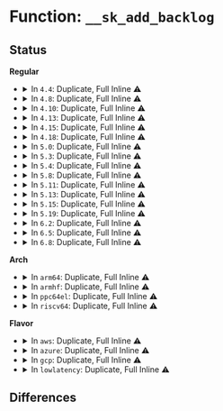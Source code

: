 # Function: <code>__sk_add_backlog</code>

## Status
<b>Regular</b>
<ul>
<li>
<details>
<summary>In <code>4.4</code>: Duplicate, Full Inline ⚠️</summary>

**Collision:** Static Duplication

**Inline:** Full

**Transformation:** False

**Instances:**

```
In net/core/sock.c (ffffffff81703baa)
Location: include/net/sock.h:817
Inline: True
Inline callers:
  - net/core/sock.c:sk_receive_skb
```
```
In net/ipv4/tcp_ipv4.c (ffffffff8177ec40)
Location: include/net/sock.h:817
Inline: True
Inline callers:
  - net/ipv4/tcp_ipv4.c:tcp_v4_rcv
```
```
In net/ipv4/tcp_minisocks.c (ffffffff8177f2f8)
Location: include/net/sock.h:817
Inline: True
Inline callers:
  - net/ipv4/tcp_minisocks.c:tcp_child_process
```
```
In net/ipv4/udp.c (ffffffff81789981)
Location: include/net/sock.h:817
Inline: True
Inline callers:
  - net/ipv4/udp.c:udp_queue_rcv_skb
```
```
In net/ipv6/udp.c (ffffffff817e42d7)
Location: include/net/sock.h:817
Inline: True
Inline callers:
  - net/ipv6/udp.c:udpv6_queue_rcv_skb
```
```
In net/ipv6/tcp_ipv6.c (ffffffff817f232a)
Location: include/net/sock.h:817
Inline: True
Inline callers:
  - net/ipv6/tcp_ipv6.c:tcp_v6_rcv
```
</details>
</li>
<li>
<details>
<summary>In <code>4.8</code>: Duplicate, Full Inline ⚠️</summary>

**Collision:** Static Duplication

**Inline:** Full

**Transformation:** False

**Instances:**

```
In net/core/sock.c (ffffffff8176a649)
Location: include/net/sock.h:819
Inline: True
Inline callers:
  - net/core/sock.c:__sk_receive_skb
```
```
In net/ipv4/tcp_ipv4.c (ffffffff817ec12a)
Location: include/net/sock.h:819
Inline: True
Inline callers:
  - net/ipv4/tcp_ipv4.c:tcp_v4_rcv
```
```
In net/ipv4/tcp_minisocks.c (ffffffff817ec7fc)
Location: include/net/sock.h:819
Inline: True
Inline callers:
  - net/ipv4/tcp_minisocks.c:tcp_child_process
```
```
In net/ipv4/udp.c (ffffffff817f708c)
Location: include/net/sock.h:819
Inline: True
Inline callers:
  - net/ipv4/udp.c:udp_queue_rcv_skb
```
```
In net/ipv6/udp.c (ffffffff81852614)
Location: include/net/sock.h:819
Inline: True
Inline callers:
  - net/ipv6/udp.c:udpv6_queue_rcv_skb
```
```
In net/ipv6/tcp_ipv6.c (ffffffff81860ca9)
Location: include/net/sock.h:819
Inline: True
Inline callers:
  - net/ipv6/tcp_ipv6.c:tcp_v6_rcv
```
</details>
</li>
<li>
<details>
<summary>In <code>4.10</code>: Duplicate, Full Inline ⚠️</summary>

**Collision:** Static Duplication

**Inline:** Full

**Transformation:** False

**Instances:**

```
In net/core/sock.c (ffffffff81797738)
Location: include/net/sock.h:840
Inline: True
Inline callers:
  - net/core/sock.c:__sk_receive_skb
```
```
In net/ipv4/tcp_ipv4.c (ffffffff8181b2ea)
Location: include/net/sock.h:840
Inline: True
```
```
In net/ipv4/tcp_minisocks.c (ffffffff8181d0ec)
Location: include/net/sock.h:840
Inline: True
Inline callers:
  - net/ipv4/tcp_minisocks.c:tcp_child_process
```
</details>
</li>
<li>
<details>
<summary>In <code>4.13</code>: Duplicate, Full Inline ⚠️</summary>

**Collision:** Static Duplication

**Inline:** Full

**Transformation:** False

**Instances:**

```
In net/core/sock.c (ffffffff817b5332)
Location: include/net/sock.h:854
Inline: True
Inline callers:
  - net/core/sock.c:__sk_receive_skb
```
```
In net/ipv4/tcp_ipv4.c (ffffffff8183ba96)
Location: include/net/sock.h:854
Inline: True
```
```
In net/ipv4/tcp_minisocks.c (ffffffff8183d908)
Location: include/net/sock.h:854
Inline: True
Inline callers:
  - net/ipv4/tcp_minisocks.c:tcp_child_process
```
</details>
</li>
<li>
<details>
<summary>In <code>4.15</code>: Duplicate, Full Inline ⚠️</summary>

**Collision:** Static Duplication

**Inline:** Full

**Transformation:** False

**Instances:**

```
In net/core/sock.c (ffffffff8182d7a9)
Location: include/net/sock.h:854
Inline: True
Inline callers:
  - net/core/sock.c:__sk_receive_skb
```
```
In net/ipv4/tcp_ipv4.c (ffffffff818bb4c1)
Location: include/net/sock.h:854
Inline: True
```
```
In net/ipv4/tcp_minisocks.c (ffffffff818bd01a)
Location: include/net/sock.h:854
Inline: True
Inline callers:
  - net/ipv4/tcp_minisocks.c:tcp_child_process
```
</details>
</li>
<li>
<details>
<summary>In <code>4.18</code>: Duplicate, Full Inline ⚠️</summary>

**Collision:** Static Duplication

**Inline:** Full

**Transformation:** False

**Instances:**

```
In net/core/sock.c (ffffffff81877b6e)
Location: include/net/sock.h:861
Inline: True
Inline callers:
  - net/core/sock.c:__sk_receive_skb
```
```
In net/ipv4/tcp_ipv4.c (ffffffff81910f7a)
Location: include/net/sock.h:861
Inline: True
```
```
In net/ipv4/tcp_minisocks.c (ffffffff81912e73)
Location: include/net/sock.h:861
Inline: True
Inline callers:
  - net/ipv4/tcp_minisocks.c:tcp_child_process
```
</details>
</li>
<li>
<details>
<summary>In <code>5.0</code>: Duplicate, Full Inline ⚠️</summary>

**Collision:** Static Duplication

**Inline:** Full

**Transformation:** False

**Instances:**

```
In net/core/sock.c (ffffffff8189805b)
Location: include/net/sock.h:889
Inline: True
Inline callers:
  - net/core/sock.c:__sk_receive_skb
```
```
In net/ipv4/tcp_ipv4.c (ffffffff8193f5e4)
Location: include/net/sock.h:889
Inline: True
Inline callers:
  - net/ipv4/tcp_ipv4.c:tcp_add_backlog
```
```
In net/ipv4/tcp_minisocks.c (ffffffff81941630)
Location: include/net/sock.h:889
Inline: True
Inline callers:
  - net/ipv4/tcp_minisocks.c:tcp_child_process
```
</details>
</li>
<li>
<details>
<summary>In <code>5.3</code>: Duplicate, Full Inline ⚠️</summary>

**Collision:** Static Duplication

**Inline:** Full

**Transformation:** False

**Instances:**

```
In net/core/sock.c (ffffffff818e25cd)
Location: include/net/sock.h:892
Inline: True
Inline callers:
  - net/core/sock.c:__sk_receive_skb
```
```
In net/ipv4/tcp_ipv4.c (ffffffff819a39c5)
Location: include/net/sock.h:892
Inline: True
Inline callers:
  - net/ipv4/tcp_ipv4.c:tcp_add_backlog
```
```
In net/ipv4/tcp_minisocks.c (ffffffff819a5c31)
Location: include/net/sock.h:892
Inline: True
Inline callers:
  - net/ipv4/tcp_minisocks.c:tcp_child_process
```
</details>
</li>
<li>
<details>
<summary>In <code>5.4</code>: Duplicate, Full Inline ⚠️</summary>

**Collision:** Static Duplication

**Inline:** Full

**Transformation:** False

**Instances:**

```
In net/core/sock.c (ffffffff8191479f)
Location: include/net/sock.h:902
Inline: True
Inline callers:
  - net/core/sock.c:__sk_receive_skb
```
```
In net/ipv4/tcp_ipv4.c (ffffffff819da6c7)
Location: include/net/sock.h:902
Inline: True
Inline callers:
  - net/ipv4/tcp_ipv4.c:tcp_add_backlog
```
```
In net/ipv4/tcp_minisocks.c (ffffffff819dc9f1)
Location: include/net/sock.h:902
Inline: True
Inline callers:
  - net/ipv4/tcp_minisocks.c:tcp_child_process
```
</details>
</li>
<li>
<details>
<summary>In <code>5.8</code>: Duplicate, Full Inline ⚠️</summary>

**Collision:** Static Duplication

**Inline:** Full

**Transformation:** False

**Instances:**

```
In net/core/sock.c (ffffffff819e66c8)
Location: include/net/sock.h:948
Inline: True
Inline callers:
  - net/core/sock.c:__sk_receive_skb
```
```
In net/ipv4/tcp_ipv4.c (ffffffff81ac7876)
Location: include/net/sock.h:948
Inline: True
Inline callers:
  - net/ipv4/tcp_ipv4.c:tcp_add_backlog
```
```
In net/ipv4/tcp_minisocks.c (ffffffff81ac9ad0)
Location: include/net/sock.h:948
Inline: True
Inline callers:
  - net/ipv4/tcp_minisocks.c:tcp_child_process
```
</details>
</li>
<li>
<details>
<summary>In <code>5.11</code>: Duplicate, Full Inline ⚠️</summary>

**Collision:** Static Duplication

**Inline:** Full

**Transformation:** False

**Instances:**

```
In net/core/sock.c (ffffffff819e5fb8)
Location: include/net/sock.h:963
Inline: True
Inline callers:
  - net/core/sock.c:__sk_receive_skb
```
```
In net/ipv4/tcp_ipv4.c (ffffffff81ad324e)
Location: include/net/sock.h:963
Inline: True
Inline callers:
  - net/ipv4/tcp_ipv4.c:tcp_add_backlog
```
```
In net/ipv4/tcp_minisocks.c (ffffffff81ad5a20)
Location: include/net/sock.h:963
Inline: True
Inline callers:
  - net/ipv4/tcp_minisocks.c:tcp_child_process
```
</details>
</li>
<li>
<details>
<summary>In <code>5.13</code>: Duplicate, Full Inline ⚠️</summary>

**Collision:** Static Duplication

**Inline:** Full

**Transformation:** False

**Instances:**

```
In net/core/sock.c (ffffffff819ccbf8)
Location: include/net/sock.h:967
Inline: True
Inline callers:
  - net/core/sock.c:__sk_receive_skb
```
```
In net/ipv4/tcp_ipv4.c (ffffffff81abe2ee)
Location: include/net/sock.h:967
Inline: True
Inline callers:
  - net/ipv4/tcp_ipv4.c:tcp_add_backlog
```
```
In net/ipv4/tcp_minisocks.c (ffffffff81ac0a7f)
Location: include/net/sock.h:967
Inline: True
Inline callers:
  - net/ipv4/tcp_minisocks.c:tcp_child_process
```
</details>
</li>
<li>
<details>
<summary>In <code>5.15</code>: Duplicate, Full Inline ⚠️</summary>

**Collision:** Static Duplication

**Inline:** Full

**Transformation:** False

**Instances:**

```
In net/core/sock.c (ffffffff81a7c338)
Location: include/net/sock.h:979
Inline: True
Inline callers:
  - net/core/sock.c:__sk_receive_skb
```
```
In net/ipv4/tcp_ipv4.c (ffffffff81b7bde7)
Location: include/net/sock.h:979
Inline: True
Inline callers:
  - net/ipv4/tcp_ipv4.c:tcp_add_backlog
```
```
In net/ipv4/tcp_minisocks.c (ffffffff81b7e443)
Location: include/net/sock.h:979
Inline: True
Inline callers:
  - net/ipv4/tcp_minisocks.c:tcp_child_process
```
</details>
</li>
<li>
<details>
<summary>In <code>5.19</code>: Duplicate, Full Inline ⚠️</summary>

**Collision:** Static Duplication

**Inline:** Full

**Transformation:** False

**Instances:**

```
In net/core/sock.c (ffffffff81bf00b3)
Location: include/net/sock.h:1019
Inline: True
Inline callers:
  - net/core/sock.c:__sk_receive_skb
```
```
In net/ipv4/tcp_ipv4.c (ffffffff81d0bcfa)
Location: include/net/sock.h:1019
Inline: True
Inline callers:
  - net/ipv4/tcp_ipv4.c:tcp_add_backlog
```
```
In net/ipv4/tcp_minisocks.c (ffffffff81d0e3c6)
Location: include/net/sock.h:1019
Inline: True
Inline callers:
  - net/ipv4/tcp_minisocks.c:tcp_child_process
```
</details>
</li>
<li>
<details>
<summary>In <code>6.2</code>: Duplicate, Full Inline ⚠️</summary>

**Collision:** Static Duplication

**Inline:** Full

**Transformation:** False

**Instances:**

```
In net/core/sock.c (ffffffff81d9c2cf)
Location: include/net/sock.h:1057
Inline: True
Inline callers:
  - net/core/sock.c:__sk_receive_skb
```
```
In net/ipv4/tcp_ipv4.c (ffffffff81ed0c1c)
Location: include/net/sock.h:1057
Inline: True
Inline callers:
  - net/ipv4/tcp_ipv4.c:tcp_add_backlog
```
```
In net/ipv4/tcp_minisocks.c (ffffffff81ed3e76)
Location: include/net/sock.h:1057
Inline: True
Inline callers:
  - net/ipv4/tcp_minisocks.c:tcp_child_process
```
</details>
</li>
<li>
<details>
<summary>In <code>6.5</code>: Duplicate, Full Inline ⚠️</summary>

**Collision:** Static Duplication

**Inline:** Full

**Transformation:** False

**Instances:**

```
In net/core/sock.c (ffffffff81e0ab17)
Location: include/net/sock.h:1059
Inline: True
Inline callers:
  - net/core/sock.c:__sk_receive_skb
```
```
In net/ipv4/tcp_ipv4.c (ffffffff81f303dc)
Location: include/net/sock.h:1059
Inline: True
Inline callers:
  - net/ipv4/tcp_ipv4.c:tcp_add_backlog
```
```
In net/ipv4/tcp_minisocks.c (ffffffff81f32e6e)
Location: include/net/sock.h:1059
Inline: True
Inline callers:
  - net/ipv4/tcp_minisocks.c:tcp_child_process
```
</details>
</li>
<li>
<details>
<summary>In <code>6.8</code>: Duplicate, Full Inline ⚠️</summary>

**Collision:** Static Duplication

**Inline:** Full

**Transformation:** False

**Instances:**

```
In net/core/sock.c (ffffffff81ec7507)
Location: include/net/sock.h:1036
Inline: True
Inline callers:
  - net/core/sock.c:__sk_receive_skb
```
```
In net/ipv4/tcp_ipv4.c (ffffffff81ff626b)
Location: include/net/sock.h:1036
Inline: True
Inline callers:
  - net/ipv4/tcp_ipv4.c:tcp_add_backlog
```
```
In net/ipv4/tcp_minisocks.c (ffffffff81ff8fbe)
Location: include/net/sock.h:1036
Inline: True
Inline callers:
  - net/ipv4/tcp_minisocks.c:tcp_child_process
```
</details>
</li>
</ul>
<b>Arch</b>
<ul>
<li>
<details>
<summary>In <code>arm64</code>: Duplicate, Full Inline ⚠️</summary>

**Collision:** Static Duplication

**Inline:** Full

**Transformation:** False

**Instances:**

```
In net/core/sock.c (ffff800010bad5b4)
Location: include/net/sock.h:902
Inline: True
Inline callers:
  - net/core/sock.c:__sk_receive_skb
```
```
In net/ipv4/tcp_ipv4.c (ffff800010c8da7c)
Location: include/net/sock.h:902
Inline: True
Inline callers:
  - net/ipv4/tcp_ipv4.c:tcp_add_backlog
```
```
In net/ipv4/tcp_minisocks.c (ffff800010c8f95c)
Location: include/net/sock.h:902
Inline: True
Inline callers:
  - net/ipv4/tcp_minisocks.c:tcp_child_process
```
</details>
</li>
<li>
<details>
<summary>In <code>armhf</code>: Duplicate, Full Inline ⚠️</summary>

**Collision:** Static Duplication

**Inline:** Full

**Transformation:** False

**Instances:**

```
In net/core/sock.c (c0ccb1b0)
Location: include/net/sock.h:902
Inline: True
Inline callers:
  - net/core/sock.c:__sk_receive_skb
```
```
In net/ipv4/tcp_ipv4.c (c0d9c7a8)
Location: include/net/sock.h:902
Inline: True
Inline callers:
  - net/ipv4/tcp_ipv4.c:tcp_add_backlog
```
```
In net/ipv4/tcp_minisocks.c (c0d9ea18)
Location: include/net/sock.h:902
Inline: True
Inline callers:
  - net/ipv4/tcp_minisocks.c:tcp_child_process
```
</details>
</li>
<li>
<details>
<summary>In <code>ppc64el</code>: Duplicate, Full Inline ⚠️</summary>

**Collision:** Static Duplication

**Inline:** Full

**Transformation:** False

**Instances:**

```
In net/core/sock.c (c000000000c82e30)
Location: include/net/sock.h:902
Inline: True
Inline callers:
  - net/core/sock.c:__sk_receive_skb
```
```
In net/ipv4/tcp_ipv4.c (c000000000d9b30c)
Location: include/net/sock.h:902
Inline: True
Inline callers:
  - net/ipv4/tcp_ipv4.c:tcp_add_backlog
```
```
In net/ipv4/tcp_minisocks.c (c000000000d9e980)
Location: include/net/sock.h:902
Inline: True
Inline callers:
  - net/ipv4/tcp_minisocks.c:tcp_child_process
```
</details>
</li>
<li>
<details>
<summary>In <code>riscv64</code>: Duplicate, Full Inline ⚠️</summary>

**Collision:** Static Duplication

**Inline:** Full

**Transformation:** False

**Instances:**

```
In net/core/sock.c (ffffffe00073f7d0)
Location: include/net/sock.h:902
Inline: True
Inline callers:
  - net/core/sock.c:__sk_receive_skb
```
```
In net/ipv4/tcp_ipv4.c (ffffffe0007ee02c)
Location: include/net/sock.h:902
Inline: True
Inline callers:
  - net/ipv4/tcp_ipv4.c:tcp_add_backlog
```
```
In net/ipv4/tcp_minisocks.c (ffffffe0007efc9e)
Location: include/net/sock.h:902
Inline: True
Inline callers:
  - net/ipv4/tcp_minisocks.c:tcp_child_process
```
</details>
</li>
</ul>
<b>Flavor</b>
<ul>
<li>
<details>
<summary>In <code>aws</code>: Duplicate, Full Inline ⚠️</summary>

**Collision:** Static Duplication

**Inline:** Full

**Transformation:** False

**Instances:**

```
In net/core/sock.c (ffffffff818b479f)
Location: include/net/sock.h:902
Inline: True
Inline callers:
  - net/core/sock.c:__sk_receive_skb
```
```
In net/ipv4/tcp_ipv4.c (ffffffff8197a537)
Location: include/net/sock.h:902
Inline: True
Inline callers:
  - net/ipv4/tcp_ipv4.c:tcp_add_backlog
```
```
In net/ipv4/tcp_minisocks.c (ffffffff8197c861)
Location: include/net/sock.h:902
Inline: True
Inline callers:
  - net/ipv4/tcp_minisocks.c:tcp_child_process
```
</details>
</li>
<li>
<details>
<summary>In <code>azure</code>: Duplicate, Full Inline ⚠️</summary>

**Collision:** Static Duplication

**Inline:** Full

**Transformation:** False

**Instances:**

```
In net/core/sock.c (ffffffff8186e6ef)
Location: include/net/sock.h:902
Inline: True
Inline callers:
  - net/core/sock.c:__sk_receive_skb
```
```
In net/ipv4/tcp_ipv4.c (ffffffff81933ff7)
Location: include/net/sock.h:902
Inline: True
Inline callers:
  - net/ipv4/tcp_ipv4.c:tcp_add_backlog
```
```
In net/ipv4/tcp_minisocks.c (ffffffff81936321)
Location: include/net/sock.h:902
Inline: True
Inline callers:
  - net/ipv4/tcp_minisocks.c:tcp_child_process
```
</details>
</li>
<li>
<details>
<summary>In <code>gcp</code>: Duplicate, Full Inline ⚠️</summary>

**Collision:** Static Duplication

**Inline:** Full

**Transformation:** False

**Instances:**

```
In net/core/sock.c (ffffffff8190579f)
Location: include/net/sock.h:902
Inline: True
Inline callers:
  - net/core/sock.c:__sk_receive_skb
```
```
In net/ipv4/tcp_ipv4.c (ffffffff819e4d07)
Location: include/net/sock.h:902
Inline: True
Inline callers:
  - net/ipv4/tcp_ipv4.c:tcp_add_backlog
```
```
In net/ipv4/tcp_minisocks.c (ffffffff819e7031)
Location: include/net/sock.h:902
Inline: True
Inline callers:
  - net/ipv4/tcp_minisocks.c:tcp_child_process
```
</details>
</li>
<li>
<details>
<summary>In <code>lowlatency</code>: Duplicate, Full Inline ⚠️</summary>

**Collision:** Static Duplication

**Inline:** Full

**Transformation:** False

**Instances:**

```
In net/core/sock.c (ffffffff819267ad)
Location: include/net/sock.h:902
Inline: True
Inline callers:
  - net/core/sock.c:__sk_receive_skb
```
```
In net/ipv4/tcp_ipv4.c (ffffffff819ee067)
Location: include/net/sock.h:902
Inline: True
Inline callers:
  - net/ipv4/tcp_ipv4.c:tcp_add_backlog
```
```
In net/ipv4/tcp_minisocks.c (ffffffff819f0cff)
Location: include/net/sock.h:902
Inline: True
Inline callers:
  - net/ipv4/tcp_minisocks.c:tcp_child_process
```
</details>
</li>
</ul>

## Differences
